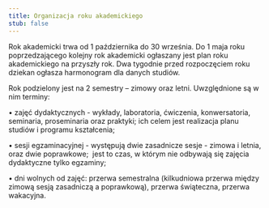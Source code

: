 ```yaml
---
title: Organizacja roku akademickiego
stub: false
---
```

Rok akademicki trwa od 1 października do 30 września. Do 1 maja roku poprzedzającego kolejny rok akademicki ogłaszany jest plan roku akademickiego na przyszły rok. Dwa tygodnie przed rozpoczęciem roku dziekan ogłasza harmonogram dla danych studiów.

Rok podzielony jest na 2 semestry – zimowy oraz letni. Uwzględnione są w nim terminy:

• zajęć dydaktycznych - wykłady, laboratoria, ćwiczenia, konwersatoria, seminaria, proseminaria oraz praktyki; ich celem jest realizacja planu studiów i programu kształcenia;

• sesji egzaminacyjnej - występują dwie zasadnicze sesje - zimowa i letnia, oraz dwie poprawkowe;  jest to czas, w którym nie odbywają się zajęcia dydaktyczne tylko egzaminy;

• dni wolnych od zajęć: przerwa semestralna (kilkudniowa przerwa między zimową sesją zasadniczą a poprawkową), przerwa świąteczna, przerwa wakacyjna.